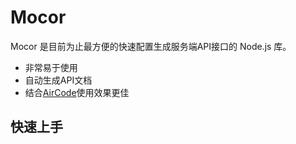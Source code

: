 # Mocor

Mocor 是目前为止最方便的快速配置生成服务端API接口的 Node.js 库。

- 非常易于使用
- 自动生成API文档
- 结合[AirCode](https://aircode.io/)使用效果更佳

## 快速上手

